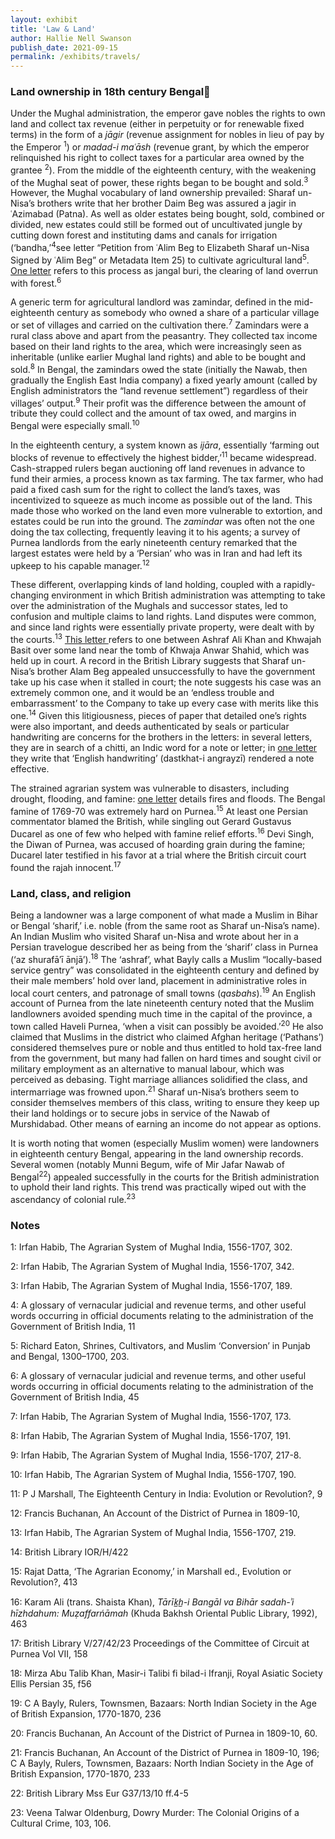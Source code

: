 ```yaml
---
layout: exhibit
title: 'Law & Land'
author: Hallie Nell Swanson
publish_date: 2021-09-15
permalink: /exhibits/travels/
---
```

<h3>Land ownership in 18th century Bengalِ</h3>

<p>Under the Mughal administration, the emperor gave nobles the rights to own land and collect tax revenue (either in perpetuity or for renewable fixed terms) in the form of a <i>jāgir</i> (revenue assignment for nobles in lieu of pay by the Emperor <sup>1</sup>) or <i>madad-i maʿāsh</i> (revenue grant, by which the emperor relinquished his right to collect taxes for a particular area owned by the grantee <sup>2</sup>). From the middle of the eighteenth century, with the weakening of the Mughal seat of power, these rights began to be bought and sold.<sup>3</sup> However, the Mughal vocabulary of land ownership prevailed: Sharaf un-Nisa’s brothers write that her brother Daim Beg was assured a jagir in ʿAzimabad (Patna). As well as older estates being bought, sold, combined or divided, new estates could still be formed out of uncultivated jungle by cutting down forest and instituting dams and canals for irrigation (‘bandha,’<sup>4</sup>see letter “Petition from ʿAlim Beg to Elizabeth Sharaf un-Nisa Signed by ʿAlim Beg” or Metadata Item 25) to cultivate agricultural land<sup>5</sup>. <a href=“https://unstable-archives.github.io/unstable_archives/unstable_archives/item23/”>One letter</a> refers to this process as jangal buri, the clearing of land overrun with forest.<sup>6</sup> </p>

<p>A generic term for agricultural landlord was zamindar, defined in the mid-eighteenth century as somebody who owned a share of a particular village or set of villages and carried on the cultivation there.<sup>7</sup> Zamindars were a rural class above and apart from the peasantry. They collected tax income based on their land rights to the area, which were increasingly seen as inheritable (unlike earlier Mughal land rights) and able to be bought and sold.<sup>8</sup> In Bengal, the zamindars owed the state (initially the Nawab, then gradually the English East India company) a fixed yearly amount (called by English administrators the “land revenue settlement”) regardless of their villages’ output.<sup>9</sup> Their profit was the difference between the amount of tribute they could collect and the amount of tax owed, and margins in Bengal were especially small.<sup>10</sup> </p>

<p>In the eighteenth century, a system known as <i>ijāra</i>, essentially ‘farming out blocks of revenue to effectively the highest bidder,’<sup>11</sup> became widespread. Cash-strapped rulers began auctioning off land revenues in advance to fund their armies, a process known as tax farming. The tax farmer, who had paid a fixed cash sum for the right to collect the land’s taxes, was incentivized to squeeze as much income as possible out of the land. This made those who worked on the land even more vulnerable to extortion, and estates could be run into the ground. The <i>zamindar</i> was often not the one doing the tax collecting, frequently leaving it to his agents; a survey of Purnea landlords from the early nineteenth century remarked that the largest estates were held by a ‘Persian’ who was in Iran and had left its upkeep to his capable manager.<sup>12</sup></p>

<p>These different, overlapping kinds of land holding, coupled with a rapidly-changing environment in which British administration was attempting to take over the administration of the Mughals and successor states, led to confusion and multiple claims to land rights. Land disputes were common, and since land rights were essentially private property, were dealt with by the courts.<sup>13</sup> <a href=“https://unstable-archives.github.io/unstable_archives/unstable_archives/item23/”>This letter </a>refers to one between Ashraf Ali Khan and Khwajah Basit  over some land near the tomb of Khwaja Anwar Shahid, which was held up in court. A record in the British Library suggests that Sharaf un-Nisa’s brother Alam Beg appealed unsuccessfully to have the government take up his case when it stalled in court; the note suggests his case was an extremely common one, and it would be an ‘endless trouble and embarrassment’ to the Company  to take up every case with merits like this one.<sup>14</sup> Given this litigiousness, pieces of paper that detailed one’s rights were also important, and deeds authenticated by seals or particular handwriting are concerns for the brothers in the letters: in several letters, they are in search of a chitti, an Indic word for a note or letter; in <a href=“https://unstable-archives.github.io/unstable_archives/unstable_archives/item25/”>one letter</a> they write that ‘English handwriting’ (dastkhat-i angrayzī) rendered a note effective.</p>

<p>The strained agrarian system was vulnerable to disasters, including drought, flooding, and famine: <a href=“https://unstable-archives.github.io/unstable_archives/unstable_archives/item23/”>one letter</a> details fires and floods. The Bengal famine of 1769-70 was extremely hard on Purnea.<sup>15</sup> At least one Persian commentator blamed the British, while singling out Gerard Gustavus Ducarel as one of few who helped with famine relief efforts.<sup>16</sup> Devi Singh, the Diwan of Purnea, was accused of hoarding grain during the famine; Ducarel later testified in his favor at a trial where the British circuit court found the rajah innocent.<sup>17</sup>  </p>

<h3>Land, class, and religion</h3>

<p>Being a landowner was a large component of what made a Muslim in Bihar or Bengal ‘sharif,’ i.e. noble (from the same root as Sharaf un-Nisa’s name). An Indian Muslim who visited Sharaf un-Nisa and wrote about her in a Persian travelogue described her as being from the ‘sharif’ class in Purnea (‘az shurafā′ī ānjā’).<sup>18</sup> The ‘ashraf’, what Bayly calls a Muslim “locally-based service gentry” was consolidated in the eighteenth century and defined by their male members’ hold over land, placement in administrative roles in local court centers, and patronage of small towns (<i>qasbahs</i>).<sup>19</sup> An English account of Purnea from the late nineteenth century noted that the Muslim landlowners avoided spending much time in the capital of the province, a town called Haveli Purnea, ‘when a visit can possibly be avoided.’<sup>20</sup> He also claimed that Muslims in the district who claimed Afghan heritage (‘Pathans’) considered themselves pure or noble and thus entitled to hold tax-free land from the government, but many had fallen on hard times and sought civil or military employment as an alternative to manual labour, which was perceived as debasing. Tight marriage alliances solidified the class, and intermarriage was frowned upon.<sup>21</sup>  Sharaf un-Nisa’s brothers seem to consider themselves members of this class, writing to ensure they keep up their land holdings or to secure jobs in service of the Nawab of Murshidabad. Other means of earning an income do not appear as options.</p>

<p>It is worth noting that women (especially Muslim women) were landowners in eighteenth century Bengal, appearing in the land ownership records. Several women (notably Munni Begum, wife of Mir Jafar Nawab of Bengal<sup>22</sup>) appealed successfully in the courts for the British administration to uphold their land rights. This trend was practically wiped out with the ascendancy of colonial rule.<sup>23</sup></p>

<h3>Notes</h3>

<p>1: Irfan Habib, The Agrarian System of Mughal India, 1556-1707, 302.   			 </p>
<p>2: Irfan Habib, The Agrarian System of Mughal India, 1556-1707, 342.   			 </p>
<p>3: Irfan Habib, The Agrarian System of Mughal India, 1556-1707, 189.   			 </p>
<p>4: A glossary of vernacular judicial and revenue terms, and other useful words occurring in official documents relating to the administration of the Government of British India, 11    			 </p>
<p>5: Richard Eaton,   Shrines, Cultivators, and Muslim ‘Conversion’ in Punjab and Bengal, 1300–1700, 203.   			 </p>
<p>6: A glossary of vernacular judicial and revenue terms, and other useful words occurring in official documents relating to the administration of the Government of British India, 45   			 </p>
<p>7: Irfan Habib, The Agrarian System of Mughal India, 1556-1707, 173.   			 </p>
<p>8: Irfan Habib, The Agrarian System of Mughal India, 1556-1707, 191.   			 </p>
<p>9: Irfan Habib, The Agrarian System of Mughal India, 1556-1707, 217-8.   			 </p>
<p>10: Irfan Habib, The Agrarian System of Mughal India, 1556-1707, 190.   			 </p>
<p>11: P J Marshall, The Eighteenth Century in India: Evolution or Revolution?, 9   			 </p>
<p>12: Francis Buchanan, An Account of the District of Purnea in 1809-10,    			 </p>
<p>13: Irfan Habib, The Agrarian System of Mughal India, 1556-1707, 219.   			 </p>
<p>14: British Library IOR/H/422   			 </p>
<p>15: Rajat Datta, ‘The Agrarian Economy,’ in Marshall ed., Evolution or Revolution?, 413  </p>
<p>16: Karam Ali (trans. Shaista Khan), <i>Tārīk̲h̲-i Bangāl va Bihār sadah-ʾi hīzhdahum: Muẓaffarńāmah</i> (Khuda Bakhsh Oriental Public Library, 1992), 463    </p>
<p>17: British Library V/27/42/23 Proceedings of the Committee of Circuit at Purnea  Vol VII, 158   			 </p>
<p>18: Mirza Abu Talib Khan, Masir-i Talibi fi bilad-i Ifranji, Royal Asiatic Society Ellis Persian 35, f56    			 </p>
<p>19: C A Bayly, Rulers, Townsmen, Bazaars: North Indian Society in the Age of British Expansion, 1770-1870, 236   			 </p>
<p>20: Francis Buchanan, An Account of the District of Purnea in 1809-10, 60.   			 </p>
<p>21: Francis Buchanan, An Account of the District of Purnea in 1809-10, 196; C A Bayly, Rulers, Townsmen, Bazaars: North Indian Society in the Age of British Expansion, 1770-1870, 233   			 </p>
<p>22: British Library Mss Eur G37/13/10 ff.4-5            	</p>
<p>23: Veena Talwar Oldenburg, Dowry Murder: The Colonial Origins of a Cultural Crime, 103, 106.   			 </p>
